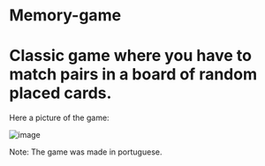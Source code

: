 # Memory-game
Classic game where you have to match pairs in a board of random placed cards.
=======

Here a picture of the game:

![image](https://user-images.githubusercontent.com/24216280/152405678-40393835-5389-4eb8-aa75-1a576b990243.png)

Note: The game was made in portuguese.
